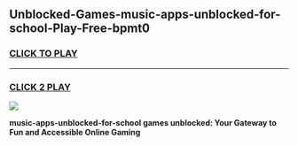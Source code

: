 
## Unblocked-Games-music-apps-unblocked-for-school-Play-Free-bpmt0
<h3>
<a href="https://premium76.site?title=music-apps-unblocked-for-school&ref=18A1">CLICK TO PLAY</a></h3>
<hr>

<h3>
<a href="https://premium76.site?title=music-apps-unblocked-for-school&ref=18A1">CLICK 2 PLAY</a>
  
</h3>

<a href="https://premium76.site?title=music-apps-unblocked-for-school&ref=18A1"><img src="https://clearcache.store/games.png"></a>


**music-apps-unblocked-for-school games unblocked: Your Gateway to Fun and Accessible Online Gaming**
